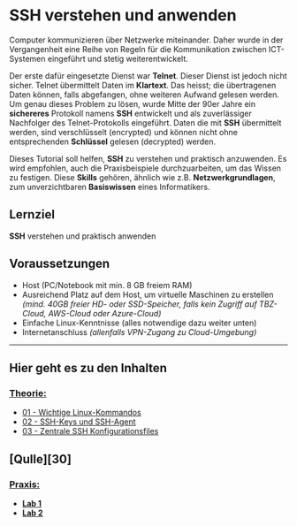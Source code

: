 [01]: https://github.com/ser-cal/SSH_Tutorial/tree/main/Theorie#-01---wichtige-linux-kommandos
[02]: https://github.com/ser-cal/SSH_Tutorial/tree/main/Theorie#-02---ssh-keys-und-ssh-agent
[03]: https://github.com/ser-cal/SSH_Tutorial/tree/main/Theorie#-03---zentrale-ssh-konfigurationsfiles


# SSH verstehen und anwenden

Computer kommunizieren über Netzwerke miteinander. Daher wurde in der Vergangenheit eine Reihe von Regeln für die Kommunikation zwischen ICT-Systemen eingeführt und stetig weiterentwickelt.

Der erste dafür eingesetzte Dienst war **Telnet**. Dieser Dienst ist jedoch nicht sicher. Telnet übermittelt Daten im **Klartext**. Das heisst; die übertragenen Daten können, falls abgefangen, ohne weiteren Aufwand gelesen werden. Um genau dieses Problem zu lösen, wurde Mitte der 90er Jahre ein **sichereres** Protokoll namens **SSH** entwickelt und als zuverlässiger Nachfolger des Telnet-Protokolls eingeführt. Daten die mit **SSH** übermittelt werden, sind verschlüsselt (encrypted) und können nicht ohne entsprechenden **Schlüssel** gelesen (decrypted) werden. 

Dieses Tutorial soll helfen, **SSH** zu verstehen und praktisch anzuwenden. Es wird empfohlen, auch die Praxisbeispiele durchzuarbeiten, um das Wissen zu festigen. 
Diese **Skills** gehören, ähnlich wie z.B. **Netzwerkgrundlagen**, zum unverzichtbaren **Basiswissen** eines Informatikers.

## Lernziel

**SSH** verstehen und praktisch anwenden

## Voraussetzungen

* Host (PC/Notebook mit min. 8 GB freiem RAM)
* Ausreichend Platz auf dem Host, um virtuelle Maschinen zu erstellen *(mind. 40GB freier HD- oder SSD-Speicher, falls kein Zugriff auf TBZ-Cloud, AWS-Cloud oder Azure-Cloud)*
* Einfache Linux-Kenntnisse (alles notwendige dazu weiter unten)
* Internetanschluss *(allenfalls VPN-Zugang zu Cloud-Umgebung)*

---

## Hier geht es zu den Inhalten

### [**Theorie:**](Theorie)
* [01 - Wichtige Linux-Kommandos][01]
* [02 - SSH-Keys und SSH-Agent][02]
* [03 - Zentrale SSH Konfigurationsfiles][03]

[Qulle][30]
---

### [**Praxis:**](Praxis)
- [**Lab 1**](Praxis/Lab1)
- [**Lab 2**](Praxis/Lab2)
<br>